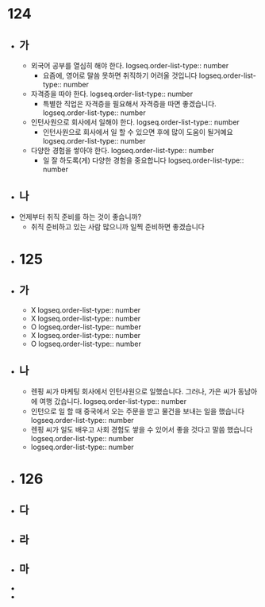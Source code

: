 # 124
- ## 가
	- 외국어 공부를 열심히 해야 한다. 
	  logseq.order-list-type:: number
		- 요즘에, 영어로 말씀 못하면 취직하기 어려울 것입니다
		  logseq.order-list-type:: number
	- 자격증을 따야 한다.
	  logseq.order-list-type:: number
		- 특별한 직업은 자격증을 필요해서 자격증을 따면 좋겠습니다.
		  logseq.order-list-type:: number
	- 인턴사원으로 회사에서 일해야 한다.
	  logseq.order-list-type:: number
		- 인턴사원으로 회사에서 일 할 수 있으면 후에 많이 도움이 될거예요
		  logseq.order-list-type:: number
	- 다양한 경험을 쌓아야 한다.
	  logseq.order-list-type:: number
		- 일 잘 하도록(게) 다양한 경험을 중요합니다
		  logseq.order-list-type:: number
- ## 나
- 언제부터 취직 준비를 하는 것이 좋습니까?
	- 취직 준비하고 있는 사람 많으니까 일찍 준비하면 좋겠습니다
- # 125
- ## 가
	- X
	  logseq.order-list-type:: number
	- X
	  logseq.order-list-type:: number
	- O
	  logseq.order-list-type:: number
	- X
	  logseq.order-list-type:: number
	- O
	  logseq.order-list-type:: number
- ## 나
	- 렌핑 씨가 마케팅 회사에서 인턴사원으로 일했습니다.  그러나, 가은 씨가 동남아에 여행 갔습니다.
	  logseq.order-list-type:: number
	- 인턴으로 일 할 때 중국에서 오는 주문을 받고 물건을 보내는 일을 했습니다
	  logseq.order-list-type:: number
	- 렌핑 씨가 일도 배우고 사회 경험도 쌓을 수 있어서 좋을 것다고 말씀 했습니다
	  logseq.order-list-type:: number
	- logseq.order-list-type:: number
- # 126
- ## 다
- ## 라
- ## 마
-
-